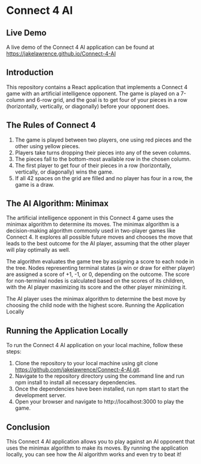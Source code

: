 # Connect 4 AI

## Live Demo

A live demo of the Connect 4 AI application can be found at https://jakelawrence.github.io/Connect-4-AI

## Introduction

This repository contains a React application that implements a Connect 4 game with an artificial intelligence opponent. The game is played on a 7-column and 6-row grid, and the goal is to get four of your pieces in a row (horizontally, vertically, or diagonally) before your opponent does.

## The Rules of Connect 4

1. The game is played between two players, one using red pieces and the other using yellow pieces.
2. Players take turns dropping their pieces into any of the seven columns.
3. The pieces fall to the bottom-most available row in the chosen column.
4. The first player to get four of their pieces in a row (horizontally, vertically, or diagonally) wins the game.
5. If all 42 spaces on the grid are filled and no player has four in a row, the game is a draw.

## The AI Algorithm: Minimax

The artificial intelligence opponent in this Connect 4 game uses the minimax algorithm to determine its moves. The minimax algorithm is a decision-making algorithm commonly used in two-player games like Connect 4. It explores all possible future moves and chooses the move that leads to the best outcome for the AI player, assuming that the other player will play optimally as well.

The algorithm evaluates the game tree by assigning a score to each node in the tree. Nodes representing terminal states (a win or draw for either player) are assigned a score of +1, -1, or 0, depending on the outcome. The score for non-terminal nodes is calculated based on the scores of its children, with the AI player maximizing its score and the other player minimizing it.

The AI player uses the minimax algorithm to determine the best move by choosing the child node with the highest score.
Running the Application Locally

## Running the Application Locally

To run the Connect 4 AI application on your local machine, follow these steps:

1. Clone the repository to your local machine using git clone https://github.com/jakelawrence/Connect-4-AI.git.
2. Navigate to the repository directory using the command line and run npm install to install all necessary dependencies.
3. Once the dependencies have been installed, run npm start to start the development server.
4. Open your browser and navigate to http://localhost:3000 to play the game.

## Conclusion

This Connect 4 AI application allows you to play against an AI opponent that uses the minimax algorithm to make its moves. By running the application locally, you can see how the AI algorithm works and even try to beat it!

